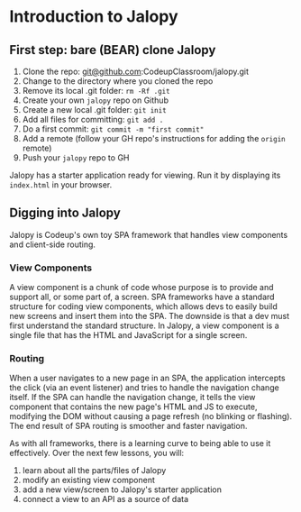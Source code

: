# Introduction to Jalopy

## First step: bare (BEAR) clone Jalopy

1. Clone the repo: git@github.com:CodeupClassroom/jalopy.git
2. Change to the directory where you cloned the repo
3. Remove its local .git folder: `rm -Rf .git`
4. Create your own `jalopy` repo on Github
5. Create a new local .git folder: `git init`
6. Add all files for committing: `git add .`
7. Do a first commit: `git commit -m "first commit"`
8. Add a remote (follow your GH repo's instructions for adding the `origin` remote)
9. Push your `jalopy` repo to GH

Jalopy has a starter application ready for viewing. Run it by displaying its `index.html` in your browser.

## Digging into Jalopy

Jalopy is Codeup's own toy SPA framework that handles view components and client-side routing.

### View Components

A view component is a chunk of code whose purpose is to provide and support all, or some part of, a screen. SPA frameworks have a standard structure for coding view components, which allows devs to easily build new screens and insert them into the SPA. The downside is that a dev must first understand the standard structure. In Jalopy, a view component is a single file that has the HTML and JavaScript for a single screen. 


### Routing

When a user navigates to a new page in an SPA, the application intercepts the click (via an event listener) and tries to handle the navigation change itself. If the SPA can handle the navigation change, it tells the view component that contains the new page's HTML and JS to execute, modifying the DOM without causing a page refresh (no blinking or flashing). The end result of SPA routing is smoother and faster navigation. 

As with all frameworks, there is a learning curve to being able to use it effectively. Over the next few lessons, you will:

1. learn about all the parts/files of Jalopy
2. modify an existing view component
3. add a new view/screen to Jalopy's starter application
4. connect a view to an API as a source of data